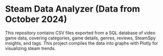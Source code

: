 # Steam Data Analyzer (Data from October 2024)
This repository contains CSV files exported from a SQL database of video game data, covering categories, game details, genres, reviews, SteamSpy insights, and tags. This project compiles the data into graphs with Plotly for visualizing steam trends.
